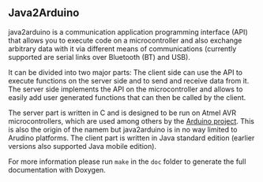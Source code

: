 Java2Arduino
------------

java2arduino is a communication application programming interface (API)
that allows you to execute code on a microcontroller and also exchange arbitrary data with it
via different means of communications (currently supported are serial links over Bluetooth (BT) and USB).

It can be divided into two major parts: The client side can use the API to execute
functions on the server side and to send and receive data from it. The server side implements the API
on the microcontroller and allows to easily add user generated functions that can then be called by the client.

The server part is written in C and is designed to be run on Atmel AVR microcontrollers,
which are used among others by the <a href="http://www.arduino.cc">Arduino project</a>.
This is also the origin of the namem but java2arduino is in no way limited to Arudino platforms.
The client part is written in Java standard edition (earlier versions also supported Java mobile edition).

For more information please run `make` in the `doc` folder to generate the full documentation with Doxygen.